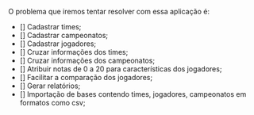 O problema que iremos tentar resolver com essa aplicação é:

- [] Cadastrar times;
- [] Cadastrar campeonatos;
- [] Cadastrar jogadores;
- [] Cruzar informações dos times;
- [] Cruzar informações dos campeonatos;
- [] Atribuir notas de 0 a 20 para características dos jogadores;
- [] Facilitar a comparação dos jogadores;
- [] Gerar relatórios;
- [] Importação de bases contendo times, jogadores, campeonatos em formatos como csv;
